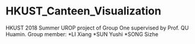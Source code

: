 # HKUST_Canteen_Visualization
HKUST 2018 Summer UROP project of Group One supervised by Prof. QU Huamin. 
Group member: 
	*LI Xiang
    *SUN Yushi
    *SONG Sizhe
